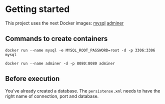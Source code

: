 # Getting started

This project uses the next Docker images: [mysql](https://hub.docker.com/_/mysql)  [adminer](https://hub.docker.com/_/adminer)

## Commands to create containers

`docker run --name mysql -e MYSQL_ROOT_PASSWORD=root -d -p 3306:3306 mysql`

`docker run --name adminer -d -p 8080:8080 adminer`

## Before execution

You've already created a database.
The `persistense.xml` needs to have the right name of connection, port and database.
